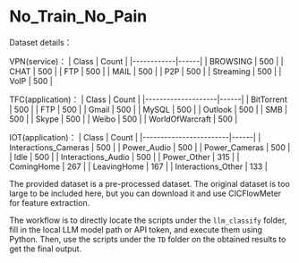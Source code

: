 # No_Train_No_Pain


Dataset details：

VPN(service)：
| Class   | Count |
|------------|------|
| BROWSING   | 500  |
| CHAT       | 500  |
| FTP        | 500  |
| MAIL       | 500  |
| P2P        | 500  |
| Streaming  | 500  |
| VoIP       | 500  |

TFC(application)：
| Class   | Count |
|--------------------|------|
| BitTorrent         | 500  |
| FTP                | 500  |
| Gmail              | 500  |
| MySQL              | 500  |
| Outlook            | 500  |
| SMB                | 500  |
| Skype              | 500  |
| Weibo              | 500  |
| WorldOfWarcraft    | 500  |

IOT(application)：
| Class   | Count |
|------------------------|------|
| Interactions_Cameras   | 500  |
| Power_Audio            | 500  |
| Power_Cameras          | 500  |
| Idle                   | 500  |
| Interactions_Audio     | 500  |
| Power_Other            | 315  |
| ComingHome             | 267  |
| LeavingHome            | 167  |
| Interactions_Other     | 133  |


The provided dataset is a pre-processed dataset. The original dataset is too large to be included here, but you can download it and use CICFlowMeter for feature extraction.

The workflow is to directly locate the scripts under the `llm_classify` folder, fill in the local LLM model path or API token, and execute them using Python. Then, use the scripts under the `TD` folder on the obtained results to get the final output.

